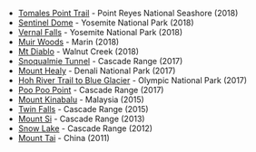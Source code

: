 
- [Tomales Point Trail](https://www.alltrails.com/trail/us/california/tomales-point-trail) - Point Reyes National Seashore (2018)
- [Sentinel Dome](https://www.yosemite.com/what-to-do/sentinel-dome-taft-point/) - Yosemite National Park (2018)
- [Vernal Falls](https://www.nps.gov/yose/planyourvisit/vernalnevadatrail.htm) - Yosemite National Park (2018)
- [Muir Woods](https://www.nps.gov/muwo/index.htm) - Marin (2018)
- [Mt Diablo](http://www.parks.ca.gov/?page_id=517) - Walnut Creek (2018)
- [Snoqualmie Tunnel](http://www.wta.org/go-hiking/hikes/iron-horse-tunnel) - Cascade Range (2017)
- [Mount Healy](https://www.nps.gov/dena/planyourvisit/overlook.htm) - Denali National Park (2017)
- [Hoh River Trail to Blue Glacier](http://www.wta.org/go-hiking/hikes/hoh-river-blue-glacier) - Olympic National Park (2017)
- [Poo Poo Point](https://www.wta.org/go-hiking/hikes/poo-poo-point-chirico-trail) - Cascade Range (2017)
- [Mount Kinabalu](https://en.wikivoyage.org/wiki/Mount_Kinabalu) - Malaysia (2015)
- [Twin Falls](http://www.wta.org/go-hiking/hikes/twin-falls-state-park) - Cascade Range (2015)
- [Mount Si](http://www.wta.org/go-hiking/hikes/mount-si) - Cascade Range (2013)
- [Snow Lake](http://www.wta.org/go-hiking/hikes/snow-lake-1) - Cascade Range (2012)
- [Mount Tai](https://en.wikivoyage.org/wiki/Mount_Tai) - China (2011)
